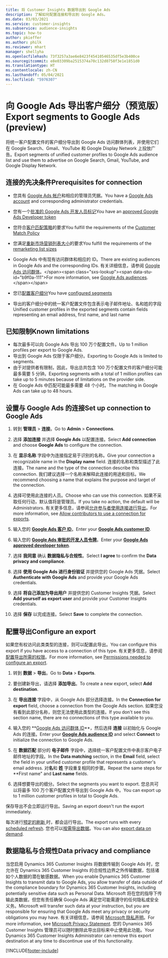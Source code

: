 ```yaml
---
title: 将 Customer Insights 数据导出到 Google Ads
description: 了解如何配置连接和导出到 Google Ads。
ms.date: 03/03/2021
ms.service: customer-insights
ms.subservice: audience-insights
ms.topic: how-to
author: pkieffer
ms.author: philk
ms.reviewer: mhart
manager: shellyha
ms.openlocfilehash: 73f3257a3ae6e8423f45410546535df5e3b400ce
ms.sourcegitcommit: e8e03309ba2515374a70c132d0758f3e1e1851d0
ms.translationtype: HT
ms.contentlocale: zh-CN
ms.lasthandoff: 05/04/2021
ms.locfileid: "5976307"
---
```

# <a name="export-segments-to-google-ads-preview"></a><span data-ttu-id="b9f0a-103">向 Google Ads 导出客户细分（预览版）</span><span class="sxs-lookup"><span data-stu-id="b9f0a-103">Export segments to Google Ads (preview)</span></span>

<span data-ttu-id="b9f0a-104">将统一客户配置文件的客户细分导出到 Google Ads 访问群体列表，并使用它们在 Google Search、Gmail、YouTube 和 Google Display Network 上投放广告。</span><span class="sxs-lookup"><span data-stu-id="b9f0a-104">Export segments of unified customer profiles to Google Ads audience list and use them to advertise on Google Search, Gmail, YouTube, and Google Display Network.</span></span> 

## <a name="prerequisites-for-connection"></a><span data-ttu-id="b9f0a-105">连接的先决条件</span><span class="sxs-lookup"><span data-stu-id="b9f0a-105">Prerequisites for connection</span></span>

-   <span data-ttu-id="b9f0a-106">您具有 [Google Ads 帐户](https://ads.google.com/)和相应的管理员凭据。</span><span class="sxs-lookup"><span data-stu-id="b9f0a-106">You have a [Google Ads account](https://ads.google.com/) and corresponding administrator credentials.</span></span>
-   <span data-ttu-id="b9f0a-107">您有一个[批准的 Google Ads 开发人员标记](https://developers.google.com/google-ads/api/docs/first-call/dev-token)</span><span class="sxs-lookup"><span data-stu-id="b9f0a-107">You have an [approved Google Ads Developer token](https://developers.google.com/google-ads/api/docs/first-call/dev-token)</span></span> 
-   <span data-ttu-id="b9f0a-108">您符合[客户匹配策略](https://support.google.com/adspolicy/answer/6299717)的要求</span><span class="sxs-lookup"><span data-stu-id="b9f0a-108">You fulfill the requirements of the [Customer Match Policy](https://support.google.com/adspolicy/answer/6299717)</span></span>
-   <span data-ttu-id="b9f0a-109">您满足[重新市场营销列表大小](https://support.google.com/google-ads/answer/7558048)的要求</span><span class="sxs-lookup"><span data-stu-id="b9f0a-109">You fulfill the requirements of the [remarketing list sizes](https://support.google.com/google-ads/answer/7558048)</span></span> 

-   <span data-ttu-id="b9f0a-110">Google Ads 中有现有访问群体和相应的 ID。</span><span class="sxs-lookup"><span data-stu-id="b9f0a-110">There are existing audiences in Google Ads and the corresponding IDs.</span></span> <span data-ttu-id="b9f0a-111">有关详细信息，请参阅 [Google Ads 访问群体](https://support.google.com/google-ads/answer/7558048?hl=en#:~:text=Audience%20lists%20is%20a%20section,Display%20Network%20through%20remarketing%20campaigns.)。</span><span class="sxs-lookup"><span data-stu-id="b9f0a-111">For more information, see [Google Ads audiences](https://support.google.com/google-ads/answer/7558048?hl=en#:~:text=Audience%20lists%20is%20a%20section,Display%20Network%20through%20remarketing%20campaigns.).</span></span>
-   <span data-ttu-id="b9f0a-112">您已[配置客户细分](segments.md)</span><span class="sxs-lookup"><span data-stu-id="b9f0a-112">You have [configured segments](segments.md)</span></span>
-   <span data-ttu-id="b9f0a-113">导出的客户细分中的统一客户配置文件包含表示电子邮件地址、名和姓的字段</span><span class="sxs-lookup"><span data-stu-id="b9f0a-113">Unified customer profiles in the exported segments contain fields representing an email address, first name, and last name</span></span>

## <a name="known-limitations"></a><span data-ttu-id="b9f0a-114">已知限制</span><span class="sxs-lookup"><span data-stu-id="b9f0a-114">Known limitations</span></span>

- <span data-ttu-id="b9f0a-115">每次最多可以向 Google Ads 导出 100 万个配置文件。</span><span class="sxs-lookup"><span data-stu-id="b9f0a-115">Up to 1 million profiles per export to Google Ads.</span></span>
- <span data-ttu-id="b9f0a-116">导出到 Google Ads 仅限于客户细分。</span><span class="sxs-lookup"><span data-stu-id="b9f0a-116">Exporting to Google Ads is limited to segments.</span></span>
- <span data-ttu-id="b9f0a-117">由于对提供者有限制，因此，导出总共包含 100 万个配置文件的客户细分可能最多需要 5 分钟。</span><span class="sxs-lookup"><span data-stu-id="b9f0a-117">Exporting segments with a total of 1 million profiles can take up to 5 minutes because of limitations on the provider side.</span></span> 
- <span data-ttu-id="b9f0a-118">在 Google Ads 中匹配可能最多需要 48 个小时。</span><span class="sxs-lookup"><span data-stu-id="b9f0a-118">The matching in Google Ads can take up to 48 hours.</span></span>

## <a name="set-up-connection-to-google-ads"></a><span data-ttu-id="b9f0a-119">设置与 Google Ads 的连接</span><span class="sxs-lookup"><span data-stu-id="b9f0a-119">Set up connection to Google Ads</span></span>

1. <span data-ttu-id="b9f0a-120">转到 **管理员** > **连接**。</span><span class="sxs-lookup"><span data-stu-id="b9f0a-120">Go to **Admin** > **Connections**.</span></span>

1. <span data-ttu-id="b9f0a-121">选择 **添加连接** 并选择 **Google Ads** 以配置连接。</span><span class="sxs-lookup"><span data-stu-id="b9f0a-121">Select **Add connection** and choose **Google Ads** to configure the connection.</span></span>

1. <span data-ttu-id="b9f0a-122">在 **显示名称** 字段中为连接指定易于识别的名称。</span><span class="sxs-lookup"><span data-stu-id="b9f0a-122">Give your connection a recognizable name in the **Display name** field.</span></span> <span data-ttu-id="b9f0a-123">连接的名称和类型描述了此连接。</span><span class="sxs-lookup"><span data-stu-id="b9f0a-123">The name and the type of the connection describe this connection.</span></span> <span data-ttu-id="b9f0a-124">我们建议选择一个名称来解释此连接的用途和目标。</span><span class="sxs-lookup"><span data-stu-id="b9f0a-124">We recommend choosing a name that explains the purpose and target of the connection.</span></span>

1. <span data-ttu-id="b9f0a-125">选择可使用此连接的人员。</span><span class="sxs-lookup"><span data-stu-id="b9f0a-125">Choose who can use this connection.</span></span> <span data-ttu-id="b9f0a-126">如果不采取任何行动，默认值将是管理员。</span><span class="sxs-lookup"><span data-stu-id="b9f0a-126">If you take no action, the default will be Administrators.</span></span> <span data-ttu-id="b9f0a-127">有关更多信息，请参阅[允许参与者使用连接进行导出](connections.md#allow-contributors-to-use-a-connection-for-exports)。</span><span class="sxs-lookup"><span data-stu-id="b9f0a-127">For more information, see [Allow contributors to use a connection for exports](connections.md#allow-contributors-to-use-a-connection-for-exports).</span></span>

1. <span data-ttu-id="b9f0a-128">输入您的 **[Google Ads 客户 ID](https://support.google.com/google-ads/answer/1704344)**。</span><span class="sxs-lookup"><span data-stu-id="b9f0a-128">Enter your **[Google Ads customer ID](https://support.google.com/google-ads/answer/1704344)**.</span></span>

1. <span data-ttu-id="b9f0a-129">输入您的 **[Google Ads 审批的开发人员令牌](https://developers.google.com/google-ads/api/docs/first-call/dev-token)**。</span><span class="sxs-lookup"><span data-stu-id="b9f0a-129">Enter your **[Google Ads approved developer token](https://developers.google.com/google-ads/api/docs/first-call/dev-token)**.</span></span>

1. <span data-ttu-id="b9f0a-130">选择 **我同意** 确认 **数据隐私与合规性**。</span><span class="sxs-lookup"><span data-stu-id="b9f0a-130">Select **I agree** to confirm the **Data privacy and compliance**.</span></span>

1. <span data-ttu-id="b9f0a-131">选择 **使用 Google Ads 进行身份验证** 并提供您的 Google Ads 凭据。</span><span class="sxs-lookup"><span data-stu-id="b9f0a-131">Select **Authenticate with Google Ads** and provide your Google Ads credentials.</span></span>

1. <span data-ttu-id="b9f0a-132">选择 **将自己添加为导出用户** 并提供您的 Customer Insights 凭据。</span><span class="sxs-lookup"><span data-stu-id="b9f0a-132">Select **Add yourself as export user** and provide your Customer Insights credentials.</span></span>

1. <span data-ttu-id="b9f0a-133">选择 **保存** 以完成连接。</span><span class="sxs-lookup"><span data-stu-id="b9f0a-133">Select **Save** to complete the connection.</span></span> 

## <a name="configure-an-export"></a><span data-ttu-id="b9f0a-134">配置导出</span><span class="sxs-lookup"><span data-stu-id="b9f0a-134">Configure an export</span></span>

<span data-ttu-id="b9f0a-135">如果您有权访问此类类型的连接，则可以配置此导出。</span><span class="sxs-lookup"><span data-stu-id="b9f0a-135">You can configure this export if you have access to a connection of this type.</span></span> <span data-ttu-id="b9f0a-136">有关更多信息，请参阅[配置导出所需的权限](export-destinations.md#set-up-a-new-export)。</span><span class="sxs-lookup"><span data-stu-id="b9f0a-136">For more information, see [Permissions needed to configure an export](export-destinations.md#set-up-a-new-export).</span></span>

1. <span data-ttu-id="b9f0a-137">转到 **数据** > **导出**。</span><span class="sxs-lookup"><span data-stu-id="b9f0a-137">Go to **Data** > **Exports**.</span></span>

1. <span data-ttu-id="b9f0a-138">要创建新导出，请选择 **添加导出**。</span><span class="sxs-lookup"><span data-stu-id="b9f0a-138">To create a new export, select **Add destination**.</span></span>

1. <span data-ttu-id="b9f0a-139">在 **导出连接** 字段中，从 Google Ads 部分选择连接。</span><span class="sxs-lookup"><span data-stu-id="b9f0a-139">In the **Connection for export** field, choose a connection from the Google Ads section.</span></span> <span data-ttu-id="b9f0a-140">如果您没有看到此部分名称，则您无法使用此类型的连接。</span><span class="sxs-lookup"><span data-stu-id="b9f0a-140">If you don't see this section name, there are no connections of this type available to you.</span></span>

1. <span data-ttu-id="b9f0a-141">输入您的 **[Google Ads 访问群体 ID](https://support.google.com/google-ads/answer/7558048?hl=en#:~:text=Audience%20lists%20is%20a%20section,Display%20Network%20through%20remarketing%20campaigns.)**，然后选择 **连接** 以初始化与 Google Ads 的连接。</span><span class="sxs-lookup"><span data-stu-id="b9f0a-141">Enter your **[Google Ads audience ID](https://support.google.com/google-ads/answer/7558048?hl=en#:~:text=Audience%20lists%20is%20a%20section,Display%20Network%20through%20remarketing%20campaigns.)** and select **Connect** to initialize the connection to Google Ads.</span></span>

1. <span data-ttu-id="b9f0a-142">在 **数据匹配** 部分的 **电子邮件** 字段中，选择统一客户配置文件中表示客户电子邮件地址的字段。</span><span class="sxs-lookup"><span data-stu-id="b9f0a-142">In the **Data matching** section, in the **Email** field, select the field in your unified customer profile that represents a customer's email address.</span></span> <span data-ttu-id="b9f0a-143">对**名**和 **姓** 字段重复相同的步骤。</span><span class="sxs-lookup"><span data-stu-id="b9f0a-143">Repeat the same steps for \*\*First name" and **Last name** fields.</span></span>

1. <span data-ttu-id="b9f0a-144">选择想要导出的细分。</span><span class="sxs-lookup"><span data-stu-id="b9f0a-144">Select the segments you want to export.</span></span> <span data-ttu-id="b9f0a-145">您总共可以将最多 100 万个客户配置文件导出到 Google Ads 中。</span><span class="sxs-lookup"><span data-stu-id="b9f0a-145">You can export up to 1 million customer profiles in total to Google Ads.</span></span>

<span data-ttu-id="b9f0a-146">保存导出不会立即运行导出。</span><span class="sxs-lookup"><span data-stu-id="b9f0a-146">Saving an export doesn't run the export immediately.</span></span>

<span data-ttu-id="b9f0a-147">每次进行[预定的刷新 ](system.md#schedule-tab)时，都会运行导出。</span><span class="sxs-lookup"><span data-stu-id="b9f0a-147">The export runs with every [scheduled refresh](system.md#schedule-tab).</span></span> <span data-ttu-id="b9f0a-148">您也可以[按需导出数据](export-destinations.md#run-exports-on-demand)。</span><span class="sxs-lookup"><span data-stu-id="b9f0a-148">You can also [export data on demand](export-destinations.md#run-exports-on-demand).</span></span> 

## <a name="data-privacy-and-compliance"></a><span data-ttu-id="b9f0a-149">数据隐私与合规性</span><span class="sxs-lookup"><span data-stu-id="b9f0a-149">Data privacy and compliance</span></span>

<span data-ttu-id="b9f0a-150">当您启用 Dynamics 365 Customer Insights 将数据传输到 Google Ads 时，您允许在 Dynamics 365 Customer Insights 的合规性边界之外传输数据，包括诸如个人数据的潜在敏感数据。</span><span class="sxs-lookup"><span data-stu-id="b9f0a-150">When you enable Dynamics 365 Customer Insights to transmit data to Google Ads, you allow transfer of data outside of the compliance boundary for Dynamics 365 Customer Insights, including potentially sensitive data such as Personal Data.</span></span> <span data-ttu-id="b9f0a-151">Microsoft 将在您的指导下传输此类数据，但您有责任确保 Google Ads 满足您可能需遵守的任何隐私或安全义务。</span><span class="sxs-lookup"><span data-stu-id="b9f0a-151">Microsoft will transfer such data at your instruction, but you are responsible for ensuring that Google Ads meet any privacy or security obligations you may have.</span></span> <span data-ttu-id="b9f0a-152">有关详细信息，请参阅 [Microsoft 隐私声明](https://go.microsoft.com/fwlink/?linkid=396732)。</span><span class="sxs-lookup"><span data-stu-id="b9f0a-152">For more information, see [Microsoft Privacy Statement](https://go.microsoft.com/fwlink/?linkid=396732).</span></span>
<span data-ttu-id="b9f0a-153">您的 Dynamics 365 Customer Insights 管理员可以随时删除此导出目标来中止使用此功能。</span><span class="sxs-lookup"><span data-stu-id="b9f0a-153">Your Dynamics 365 Customer Insights Administrator can remove this export destination at any time to discontinue use of this functionality.</span></span>


[!INCLUDE[footer-include](../includes/footer-banner.md)]
